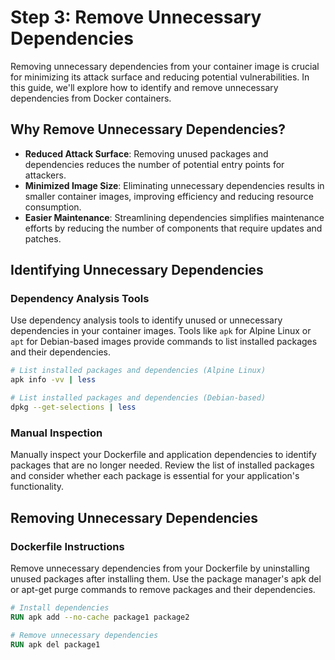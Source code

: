 # Step 3: Remove Unnecessary Dependencies

Removing unnecessary dependencies from your container image is crucial for minimizing its attack surface and reducing potential vulnerabilities. In this guide, we'll explore how to identify and remove unnecessary dependencies from Docker containers.

## Why Remove Unnecessary Dependencies?

- **Reduced Attack Surface**: Removing unused packages and dependencies reduces the number of potential entry points for attackers.
- **Minimized Image Size**: Eliminating unnecessary dependencies results in smaller container images, improving efficiency and reducing resource consumption.
- **Easier Maintenance**: Streamlining dependencies simplifies maintenance efforts by reducing the number of components that require updates and patches.

## Identifying Unnecessary Dependencies

### Dependency Analysis Tools

Use dependency analysis tools to identify unused or unnecessary dependencies in your container images. Tools like `apk` for Alpine Linux or `apt` for Debian-based images provide commands to list installed packages and their dependencies.

```bash
# List installed packages and dependencies (Alpine Linux)
apk info -vv | less

# List installed packages and dependencies (Debian-based)
dpkg --get-selections | less
```

### Manual Inspection
Manually inspect your Dockerfile and application dependencies to identify packages that are no longer needed. Review the list of installed packages and consider whether each package is essential for your application's functionality.

## Removing Unnecessary Dependencies

### Dockerfile Instructions
Remove unnecessary dependencies from your Dockerfile by uninstalling unused packages after installing them. Use the package manager's apk del or apt-get purge commands to remove packages and their dependencies.

```Dockerfile
# Install dependencies
RUN apk add --no-cache package1 package2

# Remove unnecessary dependencies
RUN apk del package1
```








